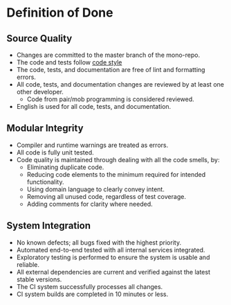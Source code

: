 # Definition of Done

## Source Quality

- Changes are committed to the master branch of the mono-repo.
- The code and tests follow [code style](./code-style.md)
- The code, tests, and documentation are free of lint and formatting errors.
- All code, tests, and documentation changes are reviewed by at least one other developer.
  - Code from pair/mob programming is considered reviewed.
- English is used for all code, tests, and documentation.

## Modular Integrity

- Compiler and runtime warnings are treated as errors.
- All code is fully unit tested.
- Code quality is maintained through dealing with all the code smells, by:
  - Eliminating duplicate code.
  - Reducing code elements to the minimum required for intended functionality.
  - Using domain language to clearly convey intent.
  - Removing all unused code, regardless of test coverage.
  - Adding comments for clarity where needed.

## System Integration

- No known defects; all bugs fixed with the highest priority.
- Automated end-to-end tested with all internal services integrated.
- Exploratory testing is performed to ensure the system is usable and reliable.
- All external dependencies are current and verified against the latest stable versions.
- The CI system successfully processes all changes.
- CI system builds are completed in 10 minutes or less.

